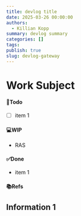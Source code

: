 ```yaml
---
title: devlog title
date: 2025-03-26 00:00:00
authors:
  - Killian Kopp
summary: devlog summary
categories: []
tags: 
publish: true
slug: devlog-gateway
---
```

# Work Subject
#### 📓Todo
- [ ] item 1

#### 💻WIP
- RAS

#### ✅Done
- item 1

#### 📚Refs

## Information 1